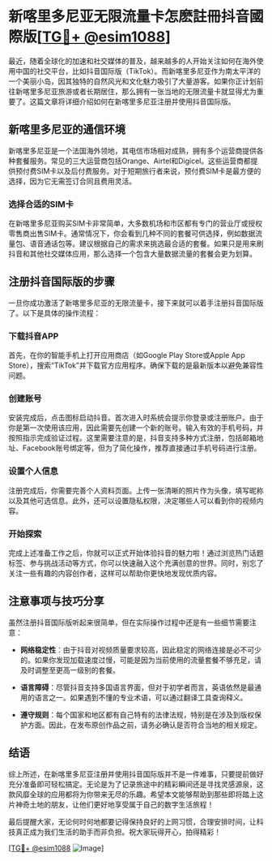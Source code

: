 # 新喀里多尼亚无限流量卡怎麽註冊抖音國際版[[TG💪+ @esim1088](https://t.me/s/esim1088)]

最近，随着全球化的加速和社交媒体的普及，越来越多的人开始关注如何在海外使用中国的社交平台，比如抖音国际版（TikTok）。而新喀里多尼亚作为南太平洋的一个美丽小岛，因其独特的自然风光和文化魅力吸引了大量游客。如果你正计划前往新喀里多尼亚旅游或者长期居住，那么拥有一张当地的无限流量卡就显得尤为重要了。这篇文章将详细介绍如何在新喀里多尼亚注册并使用抖音国际版。

## 新喀里多尼亚的通信环境

新喀里多尼亚是一个法国海外领地，其电信市场相对成熟，拥有多个运营商提供各种套餐服务。常见的三大运营商包括Orange、Airtel和Digicel。这些运营商都提供预付费SIM卡以及后付费服务。对于短期旅行者来说，预付费SIM卡是最方便的选择，因为它无需签订合同且费用灵活。

### 选择合适的SIM卡

在新喀里多尼亚购买SIM卡非常简单，大多数机场和市区都有专门的营业厅或授权零售商出售SIM卡。通常情况下，你会看到几种不同的套餐可供选择，例如数据流量包、语音通话包等。建议根据自己的需求来挑选最合适的套餐。如果只是用来刷抖音和其他社交媒体应用，那么选择一个包含大量数据流量的套餐会更为划算。

## 注册抖音国际版的步骤

一旦你成功激活了新喀里多尼亚的无限流量卡，接下来就可以着手注册抖音国际版了。以下是具体的操作流程：

### 下载抖音APP

首先，在你的智能手机上打开应用商店（如Google Play Store或Apple App Store），搜索“TikTok”并下载官方应用程序。确保下载的是最新版本以避免兼容性问题。

### 创建账号

安装完成后，点击图标启动抖音。首次进入时系统会提示你登录或注册账户。由于你是第一次使用该应用，因此需要先创建一个新的账号。输入有效的手机号码，并按照指示完成验证过程。这里需要注意的是，抖音支持多种方式注册，包括邮箱地址、Facebook账号绑定等，但为了简化操作，推荐直接通过手机号码进行注册。

### 设置个人信息

注册完成后，你需要完善个人资料页面。上传一张清晰的照片作为头像，填写昵称以及其他可选信息。此外，还可以设置隐私权限，决定哪些人可以看到你的视频内容。

### 开始探索

完成上述准备工作之后，你就可以正式开始体验抖音的魅力啦！通过浏览热门话题标签、参与挑战活动等方式，你可以快速融入这个充满创意的世界。同时，别忘了关注一些有趣的内容创作者，这样可以帮助你更快地发现优质内容。

## 注意事项与技巧分享

虽然注册抖音国际版听起来很简单，但在实际操作过程中还是有一些细节需要注意：

- **网络稳定性**：由于抖音对视频质量要求较高，因此稳定的网络连接是必不可少的。如果你发现加载速度过慢，可能是因为当前使用的流量套餐不够充足，请及时调整至更高一级别的套餐。
  
- **语言障碍**：尽管抖音支持多国语言界面，但对于初学者而言，英语依然是最通用的语言之一。如果遇到不懂的专业术语，可以通过翻译工具查询释义。

- **遵守规则**：每个国家和地区都有自己特有的法律法规，特别是在涉及到版权保护方面。因此，在发布原创作品之前，请务必确认是否符合当地的相关规定。

## 结语

综上所述，在新喀里多尼亚注册并使用抖音国际版并不是一件难事，只要提前做好充分准备即可轻松搞定。无论是为了记录旅途中的精彩瞬间还是寻找灵感源泉，这款风靡全球的应用都将为你带来无尽的乐趣。希望本文能够帮助到那些即将踏上这片神奇土地的朋友，让他们更好地享受属于自己的数字生活旅程！

最后提醒大家，无论何时何地都要记得保持良好的上网习惯，合理安排时间，让科技真正成为我们生活的助手而非负担。祝大家玩得开心，拍得精彩！

[[TG💪+ @esim1088](https://t.me/s/esim1088) ![Image](https://i.postimg.cc/4NQfJmqS/Snipaste-2025-05-13-00-14-12.png)]